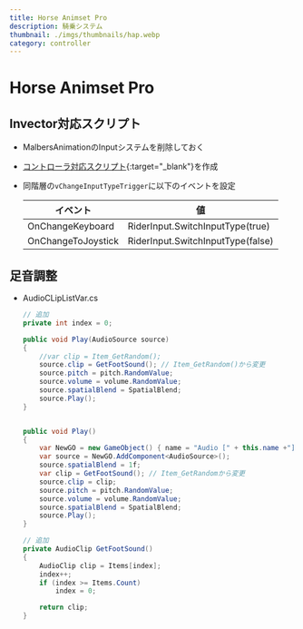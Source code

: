```yaml
---
title: Horse Animset Pro
description: 騎乗システム
thumbnail: ./imgs/thumbnails/hap.webp
category: controller
---
```


# Horse Animset Pro

## Invector対応スクリプト

- MalbersAnimationのInputシステムを削除しておく
- [コントローラ対応スクリプト](https://github.com/Iroha71/unity-docs/blob/develop/assets/origin-scripts/RiderInput.cs){:target="_blank"}を作成
- 同階層の`vChangeInputTypeTrigger`に以下のイベントを設定

    |イベント|値|
    |---|---|
    |OnChangeKeyboard|RiderInput.SwitchInputType(true)|
    |OnChangeToJoystick|RiderInput.SwitchInputType(false)|

## 足音調整

- AudioCLipListVar.cs

    ``` csharp
    // 追加
    private int index = 0;

    public void Play(AudioSource source)
    {
        //var clip = Item_GetRandom();
        source.clip = GetFootSound(); // Item_GetRandom()から変更
        source.pitch = pitch.RandomValue;
        source.volume = volume.RandomValue;
        source.spatialBlend = SpatialBlend;
        source.Play();
    }


    public void Play()
    {
        var NewGO = new GameObject() { name = "Audio [" + this.name +"]"};
        var source = NewGO.AddComponent<AudioSource>();
        source.spatialBlend = 1f;
        var clip = GetFootSound(); // Item_GetRandomから変更
        source.clip = clip;
        source.pitch = pitch.RandomValue;
        source.volume = volume.RandomValue;
        source.spatialBlend = SpatialBlend;
        source.Play();
    }

    // 追加
    private AudioClip GetFootSound()
    {
        AudioClip clip = Items[index];
        index++;
        if (index >= Items.Count)
            index = 0;

        return clip;
    }
    ```
